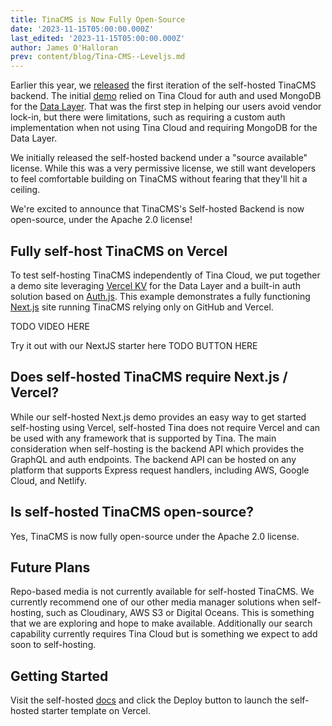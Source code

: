 ```yaml
---
title: TinaCMS is Now Fully Open-Source
date: '2023-11-15T05:00:00.000Z'
last_edited: '2023-11-15T05:00:00.000Z'
author: James O'Halloran
prev: content/blog/Tina-CMS--Leveljs.md
---
```


Earlier this year, we [released](/blog/self-hosted-datalayer/ "released") the first iteration of the self-hosted TinaCMS backend. The initial [demo](https://github.com/tinacms/tina-self-hosted-demo/tree/274c0d9ee004629ff0cef2539b56c88324abd8f8) relied on Tina Cloud for auth and used MongoDB for the [Data Layer](/blog/self-hosted-datalayer/). That was the first step in helping our users avoid vendor lock-in, but there were limitations, such as requiring a custom auth implementation when not using Tina Cloud and requiring MongoDB for the Data Layer.

We initially released the self-hosted backend under a "source available" license. While this was a very permissive license, we still want developers to feel comfortable building on TinaCMS without fearing that they'll hit a ceiling.

We're excited to announce that TinaCMS's Self-hosted Backend is now open-source, under the Apache 2.0 license!

## Fully self-host TinaCMS on Vercel

To test self-hosting TinaCMS independently of Tina Cloud, we put together a demo site leveraging [Vercel KV](https://vercel.com/docs/storage/vercel-kv) for the Data Layer and a built-in auth solution based on [Auth.js](https://authjs.dev/). This example demonstrates a fully functioning [Next.js](https://nextjs.org/) site running TinaCMS relying only on GitHub and Vercel.


TODO VIDEO HERE

Try it out with our NextJS starter here TODO BUTTON HERE

## Does self-hosted TinaCMS require Next.js / Vercel?

While our self-hosted Next.js demo provides an easy way to get started self-hosting using Vercel, self-hosted Tina does not require Vercel and can be used with any framework that is supported by Tina. The main consideration when self-hosting is the backend API which provides the GraphQL and auth endpoints. The backend API can be hosted on any platform that supports Express request handlers, including AWS, Google Cloud, and Netlify.

## Is self-hosted TinaCMS open-source?

Yes, TinaCMS is now fully open-source under the Apache 2.0 license.

## Future Plans

Repo-based media is not currently available for self-hosted TinaCMS. We currently recommend one of our other media manager solutions when self-hosting, such as Cloudinary, AWS S3 or Digital Oceans. This is something that we are exploring and hope to make available. Additionally our search capability currently requires Tina Cloud but is something we expect to add soon to self-hosting.

## Getting Started

Visit the self-hosted [docs](/docs/self-hosted/starters/nextjs-vercel/) and click the Deploy button to launch the self-hosted starter template on Vercel.
